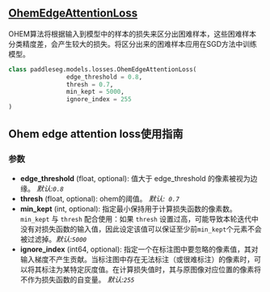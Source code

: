 ## [OhemEdgeAttentionLoss](../../../paddleseg/models/ohem_edge_attention_loss.py)
OHEM算法将根据输入到模型中的样本的损失来区分出困难样本，这些困难样本分类精度差，会产生较大的损失。将区分出来的困难样本应用在SGD方法中训练模型。
```python
class paddleseg.models.losses.OhemEdgeAttentionLoss(
                edge_threshold = 0.8,
                thresh = 0.7,
                min_kept = 5000,
                ignore_index = 255
)
```

## Ohem edge attention loss使用指南

### 参数
* **edge_threshold** (float, optional): 值大于 edge_threshold 的像素被视为边缘。 *默认:``0.8``*
* **thresh** (float, optional): ohem的阈值。 *默认:`` 0.7``*
* **min_kept** (int, optional): 指定最小保持用于计算损失函数的像素数。``min_kept`` 与 ``thresh`` 配合使用：如果 ``thresh`` 设置过高，可能导致本轮迭代中没有对损失函数的输入值，因此设定该值可以保证至少前``min_kept``个元素不会被过滤掉。*默认:``5000``*
* **ignore_index** (int64, optional): 指定一个在标注图中要忽略的像素值，其对输入梯度不产生贡献。当标注图中存在无法标注（或很难标注）的像素时，可以将其标注为某特定灰度值。在计算损失值时，其与原图像对应位置的像素将不作为损失函数的自变量。 *默认:``255``*